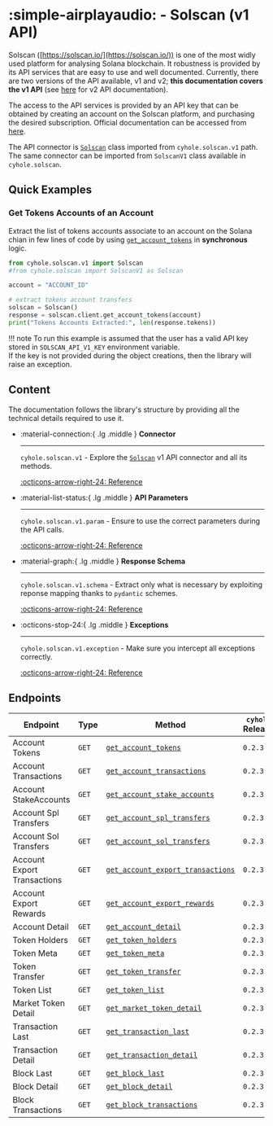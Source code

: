 # :simple-airplayaudio: - Solscan (v1 API)

Solscan ([https://solscan.io/](https://solscan.io/)) is one of the most widly used platform for analysing Solana blockchain. It robustness is provided by its API services that are easy to use and well documented. Currently, there are two versions of the API available, v1 and v2; **this documentation covers the v1 API** (see [here](../v2/index.md) for v2 API documentation).

The access to the API services is provided by an API key that can be obtained by creating an account on the Solscan platform, and purchasing the desired subscription. Official documentation can be accessed from [here](https://pro-api.solscan.io/pro-api-docs/v2.0).

The API connector is [`Solscan`](../v1/interaction.md) class imported from `cyhole.solscan.v1` path. The same connector can be imported from `SolscanV1` class available in `cyhole.solscan`.

## Quick Examples

### Get Tokens Accounts of an Account

Extract the list of tokens accounts associate to an account on the Solana chian in few lines of code by using [`get_account_tokens`](../v1/interaction.md#cyhole.solscan.v1.Solscan._get_account_tokens) in **synchronous** logic.

```py
from cyhole.solscan.v1 import Solscan
#from cyhole.solscan import SolscanV1 as Solscan

account = "ACCOUNT_ID"

# extract tokens account transfers
solscan = Solscan()
response = solscan.client.get_account_tokens(account)
print("Tokens Accounts Extracted:", len(response.tokens))
```

!!! note
    To run this example is assumed that the user has a valid API key stored in `SOLSCAN_API_V1_KEY` environment variable.  
    If the key is not provided during the object creations, then the library will raise an exception.

## Content

The documentation follows the library's structure by providing all the technical details required to use it.

<div class="grid cards" markdown>

-   :material-connection:{ .lg .middle } __Connector__

    ---

    `cyhole.solscan.v1` - Explore the [`Solscan`](../v1/interaction.md) v1 API connector and all its methods. 

    [:octicons-arrow-right-24: Reference](../v1/interaction.md)

-   :material-list-status:{ .lg .middle } __API Parameters__

    ---

    `cyhole.solscan.v1.param` - Ensure to use the correct parameters during the API calls.

    [:octicons-arrow-right-24: Reference](../v1/param.md)

-   :material-graph:{ .lg .middle } __Response Schema__

    ---

    `cyhole.solscan.v1.schema` - Extract only what is necessary by exploiting reponse mapping thanks to `pydantic` schemes.

    [:octicons-arrow-right-24: Reference](../v1/schema.md)

-   :octicons-stop-24:{ .lg .middle } __Exceptions__

    ---

    `cyhole.solscan.v1.exception` - Make sure you intercept all exceptions correctly.

    [:octicons-arrow-right-24: Reference](../v1/exception.md)

</div>

## Endpoints

| Endpoint  | Type      | Method    | `cyhole` Release  | Deprecated    |
| ---       | ---       | ---       | ---               | ---           |
| Account Tokens | `GET` | [`get_account_tokens`](../v1/interaction.md#cyhole.solscan.v1.Solscan._get_account_tokens) | `0.2.3` | - |
| Account Transactions | `GET` | [`get_account_transactions`](../v1/interaction.md#cyhole.solscan.v1.Solscan._get_account_transactions) | `0.2.3` | - |
| Account StakeAccounts | `GET` | [`get_account_stake_accounts`](../v1/interaction.md#cyhole.solscan.v1.Solscan._get_account_stake_accounts) | `0.2.3` | - |
| Account Spl Transfers | `GET` | [`get_account_spl_transfers`](../v1/interaction.md#cyhole.solscan.v1.Solscan._get_account_spl_transfers) | `0.2.3` | - |
| Account Sol Transfers | `GET` | [`get_account_sol_transfers`](../v1/interaction.md#cyhole.solscan.v1.Solscan._get_account_sol_transfers) | `0.2.3` | - |
| Account Export Transactions | `GET` | [`get_account_export_transactions`](../v1/interaction.md#cyhole.solscan.v1.Solscan._get_account_export_transactions) | `0.2.3` | - |
| Account Export Rewards | `GET` | [`get_account_export_rewards`](../v1/interaction.md#cyhole.solscan.v1.Solscan._get_account_export_rewards) | `0.2.3` | - |
| Account Detail | `GET` | [`get_account_detail`](../v1/interaction.md#cyhole.solscan.v1.Solscan._get_account_detail) | `0.2.3` | - |
| Token Holders | `GET` | [`get_token_holders`](../v1/interaction.md#cyhole.solscan.v1.Solscan._get_token_holders) | `0.2.3` | - |
| Token Meta | `GET` | [`get_token_meta`](../v1/interaction.md#cyhole.solscan.v1.Solscan._get_token_meta) | `0.2.3` | - |
| Token Transfer | `GET` | [`get_token_transfer`](../v1/interaction.md#cyhole.solscan.v1.Solscan._get_token_transfer) | `0.2.3` | - |
| Token List | `GET` | [`get_token_list`](../v1/interaction.md#cyhole.solscan.v1.Solscan._get_token_list) | `0.2.3` | - |
| Market Token Detail | `GET` | [`get_market_token_detail`](../v1/interaction.md#cyhole.solscan.v1.Solscan._get_market_token_detail) | `0.2.3` | - |
| Transaction Last | `GET` | [`get_transaction_last`](../v1/interaction.md#cyhole.solscan.v1.Solscan._get_transaction_last) | `0.2.3` | - |
| Transaction Detail | `GET` | [`get_transaction_detail`](../v1/interaction.md#cyhole.solscan.v1.Solscan._get_transaction_detail) | `0.2.3` | - |
| Block Last | `GET` | [`get_block_last`](../v1/interaction.md#cyhole.solscan.v1.Solscan._get_block_last) | `0.2.3` | - |
| Block Detail | `GET` | [`get_block_detail`](../v1/interaction.md#cyhole.solscan.v1.Solscan._get_block_detail) | `0.2.3` | - |
| Block Transactions | `GET` | [`get_block_transactions`](../v1/interaction.md#cyhole.solscan.v1.Solscan._get_block_transactions) | `0.2.3` | - |